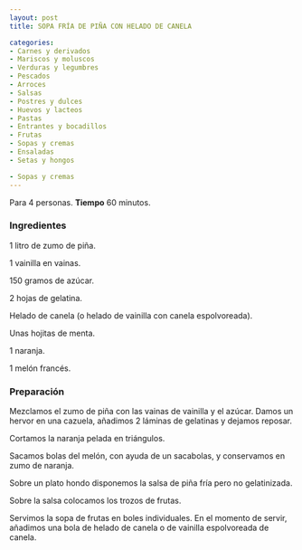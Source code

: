 ```yaml
---
layout: post
title: SOPA FRÍA DE PIÑA CON HELADO DE CANELA

categories:
- Carnes y derivados
- Mariscos y moluscos
- Verduras y legumbres
- Pescados
- Arroces
- Salsas
- Postres y dulces
- Huevos y lacteos
- Pastas
- Entrantes y bocadillos
- Frutas
- Sopas y cremas
- Ensaladas
- Setas y hongos

- Sopas y cremas
---
```

Para 4 personas.
<b>Tiempo</b> 60 minutos.

<h3>Ingredientes</h3>
1 litro de zumo de piña.

1 vainilla en vainas.

150 gramos de azúcar.

2 hojas de gelatina.

Helado de canela (o helado de vainilla con canela espolvoreada).

Unas hojitas de menta.

1 naranja.

1 melón francés.

<h3>Preparación</h3>
Mezclamos el zumo de piña con las vainas de vainilla y el azúcar. Damos un hervor en una cazuela, añadimos 2 láminas de gelatinas y dejamos reposar.

Cortamos la naranja pelada en triángulos.

Sacamos bolas del melón, con ayuda de un sacabolas, y conservamos en zumo de naranja.

Sobre un plato hondo disponemos la salsa de piña fría pero no gelatinizada.

Sobre la salsa colocamos los trozos de frutas.

Servimos la sopa de frutas en boles individuales. En el momento de servir, añadimos una bola de helado de canela o de vainilla espolvoreada de canela.

